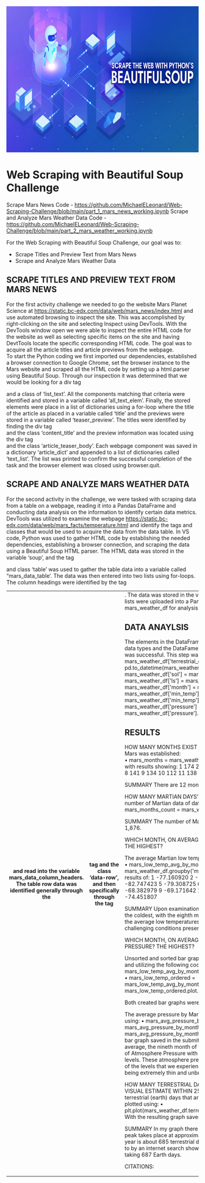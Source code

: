 <img src="Pics/Header.png" width="796" height="383">

# Web Scraping with Beautiful Soup Challenge
Scrape Mars News Code - https://github.com/MichaelELeonard/Web-Scraping-Challenge/blob/main/part_1_mars_news_working.ipynb
Scrape and Analyze Mars Weather Data Code - https://github.com/MichaelELeonard/Web-Scraping-Challenge/blob/main/part_2_mars_weather_working.ipynb

For the Web Scraping with Beautiful Soup Challenge, our goal was to:
* Scrape Titles and Preview Text from Mars News
* Scrape and Analyze Mars Weather Data

## SCRAPE TITLES AND PREVIEW TEXT FROM MARS NEWS
For the first activity challenge we needed to go the website Mars Planet Science at https://static.bc-edx.com/data/web/mars_news/index.html and use automated browsing to inspect the site.  This was accomplished by right-clicking on the site and selecting Inspect using DevTools.  With the DevTools window open we were able to inspect the entire HTML code for the website as well as selecting specific items on the site and having DevtTools locate the specific corresponding HTML code.  The goal was to acquire all the article titles and article previews from the webpage.    
To start the Python coding we first imported our dependencies, established a browser connection to Google Chrome, set the browser instance to the Mars website and scraped all the HTML code by setting up a html.parser using Beautiful Soup.  Through our inspection it was determined that we would be looking for a div tag <div> and a class of ‘list_text’.  All the components matching that criteria were identified and stored in a variable called ‘all_text_elem’.  Finally, the stored elements were place in a list of dictionaries using a for-loop where the title of the article as placed in a variable called ‘title’ and the previews were stored in a variable called ‘teaser_preview’.  The titles were identified by finding the div tag <div> and the class ‘content_title’ and the preview information was located using the div tag <div> and the class ‘article_teaser_body’.  Each webpage component was saved in a dictionary ‘article_dict’ and appended to a list of dictionaries called ‘text_list’.  The list was printed to confirm the successful completion of the task and the browser element was closed using browser.quit.    

## SCRAPE AND ANALYZE MARS WEATHER DATA
For the second activity in the challenge, we were tasked with scraping data from a table on a webpage, reading it into a Pandas DataFrame and conducting data analysis on the information to identify certain data metrics.  DevTools was utilized to examine the webpage https://static.bc-edx.com/data/web/mars_facts/temperature.html and identify the tags and classes that would be used to acquire the data from the data table.  In VS code, Python was used to gather HTML code by establishing the needed dependencies, establishing a browser connection, and scraping the data using a Beautiful Soup HTML parser. The HTML data was stored in the variable ‘soup’, and the tag <table> and class ‘table’ was used to gather the table data into a variable called “mars_data_table’.  The data was then entered into two lists using for-loops.  The column headings were identified by the tag <th> and read into the variable mars_data_column_headers.  The table row data was identified generally through the <th> tag and the class ‘data-row’, and then specifically through the tag <td>.  The data was stored in the variable ‘mars_row_data’.  Finally, both lists were uploaded into a Pandas DataFrame called mars_weather_df for analysis.                 
## DATA ANAYLSIS
The elements in the DataFrame were cast into the specific required data types and the DataFame was checked to ensure the process was successful.  This step was conducted using the following code:
•	mars_weather_df['terrestrial_date'] = pd.to_datetime(mars_weather_df['terrestrial_date'])
•	mars_weather_df['sol'] = mars_weather_df['sol'].astype(int)
•	mars_weather_df['ls'] = mars_weather_df['ls'].astype(int)
•	mars_weather_df['month'] = mars_weather_df['month'].astype(int)
•	mars_weather_df['min_temp'] = mars_weather_df['min_temp'].astype(float)
•	mars_weather_df['pressure'] = mars_weather_df['pressure'].astype(float)

## RESULTS


HOW MANY MONTHS EXIST ON MARS?
The number of months on Mars was established:  
•	mars_months = mars_weather_df.groupby('month')['id'].count()
with results showing:
1     174
2     178
3     192
4     194
5     149
6     147
7     142
8     141
9     134
10    112
11    138
12    166

SUMMARY
There are 12 months on Mars.


HOW MANY MARTIAN DAYS' WORTH OF DATA ARE THERE?
The number of Martian data of data was identified using: 
•	mars_months_count = mars_weather_df['sol'].count()

SUMMARY
The number of Marian days’ data was identified as 1,876.



WHICH MONTH, ON AVERAGE, HAS THE LOWEST TEMPERATURE? THE HIGHEST?

The average Martian low temperature by month was found by using: 
•	mars_low_temp_avg_by_months = mars_weather_df.groupby('month')['min_temp'].mean()
With the results of:
1    -77.160920
2    -79.932584
3    -83.307292
4    -82.747423
5    -79.308725
6    -75.299320
7    -72.281690
8    -68.382979
9    -69.171642
10   -71.982143
11   -71.985507
12   -74.451807 	

SUMMARY
Upon examination the third month of the Martin year is the coldest, with the eighth month being the warmest. This chart of the average low temperatures on Mars also outlines the very challenging conditions presented by the Martain environment.    


WHICH MONTH, ON AVERAGE, HAS THE LOWEST ATMOSPHERIC PRESSURE? THE HIGHEST?	

Unsorted and sorted bar graphs were created using matplotlib.pyplot and utilizing the following code:
•	mars_low_temp_avg_by_months.plot.bar()  
•	mars_low_temp_ordered = mars_low_temp_avg_by_months.sort_values()
o	mars_low_temp_ordered.plot.bar()

Both created bar graphs were saved in the submitted Output folder.

The average pressure by Martian month was identified and plotted using:
•	mars_avg_pressure_by_months_ordered = mars_avg_pressure_by_months.sort_values()
•	mars_avg_pressure_by_months_ordered.plot.bar()
With the resulting bar graph saved in the submitted Output folder.
SUMMARY
On average, the nineth month of the Martian year had the highest level of Atmosphere Pressure with the sixth month having the lowest levels.  These atmosphere pressure levels are very low in comparison of the levels that we experience on Earth , resulting in Martan air being extremely thin and unbreathable .

HOW MANY TERRESTRIAL DAYS EXIST IN A MARTIAN YEAR? A VISUAL ESTIMATE WITHIN 25% WAS MADE.
The number of terrestrial (earth) days that are in a Martian year was identified and plotted using:
•	plt.plot(mars_weather_df.terrestrial_date,mars_weather_df.min_temp)
With the resulting graph saved in the submitted Output folder.

SUMMARY
In my graph there is a peak around day 740 and the next peak takes place at approximately day 1425. Therefore, on Martian year is about 685 terrestrial days in the graph.  This data was backed to by an internet search showing a full Martial cycle around the sun taking 687 Earth days. 
















CITATIONS: 

